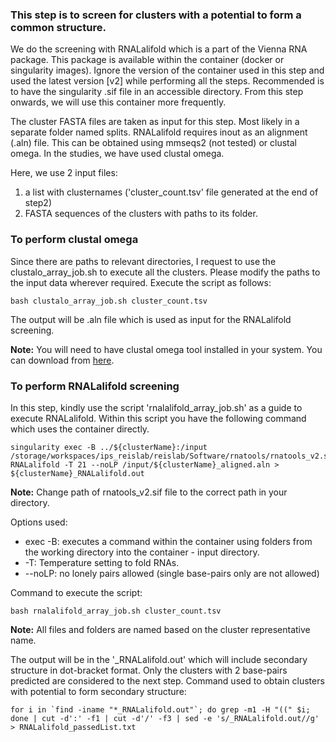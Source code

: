 ### This step is to screen for clusters with a potential to form a common structure. 

We do the screening with RNALalifold which is a part of the Vienna RNA package. This package is available within the container (docker or singularity images). Ignore the version of the container used in this step and used the latest version [v2] while performing all the steps. Recommended is to have the singularity .sif file in an accessible directory. From this step onwards, we will use this container more frequently.


The cluster FASTA files are taken as input for this step. Most likely in a separate folder named splits. RNALalifold requires inout as an alignment (.aln) file. This can be obtained using mmseqs2 (not tested) or clustal omega. In the studies, we have used clustal omega.

Here, we use 2 input files:
1. a list with clusternames ('cluster_count.tsv' file generated at the end of step2)
2. FASTA sequences of the clusters with paths to its folder.

### To perform clustal omega
Since there are paths to relevant directories, I request to use the clustalo_array_job.sh to execute all the clusters. Please modify the paths to the input data wherever required.
Execute the script as follows:

	bash clustalo_array_job.sh cluster_count.tsv


The output will be .aln file which is used as input for the RNALalifold screening.

**Note:** You will need to have clustal omega tool installed in your system. You can download from [here](http://www.clustal.org/omega/).

### To perform RNALalifold screening
In this step, kindly use the script 'rnalalifold_array_job.sh' as a guide to execute RNALalifold. Within this script you have the following command which uses the container directly.

	singularity exec -B ../${clusterName}:/input /storage/workspaces/ips_reislab/reislab/Software/rnatools/rnatools_v2.sif RNALalifold -T 21 --noLP /input/${clusterName}_aligned.aln > ${clusterName}_RNALalifold.out

**Note:** Change path of rnatools_v2.sif file to the correct path in your directory.


Options used:
- exec -B: executes a command within the container using folders from the working directory into the container - input directory.
- -T: Temperature setting to fold RNAs.
- --noLP: no lonely pairs allowed (single base-pairs only are not allowed)


Command to execute the script:

	bash rnalalifold_array_job.sh cluster_count.tsv


**Note:** All files and folders are named based on the cluster representative name.

The output will be in the '\_RNALalifold.out' which will include secondary structure in dot-bracket format. Only the clusters with 2 base-pairs predicted are considered to the next step.
Command used to obtain clusters with potential to form secondary structure:

	for i in `find -iname "*_RNALalifold.out"`; do grep -m1 -H "((" $i; done | cut -d':' -f1 | cut -d'/' -f3 | sed -e 's/_RNALalifold.out//g' > RNALalifold_passedList.txt


